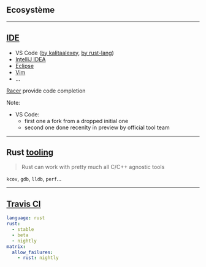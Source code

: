 ## Ecosystème

---

## [IDE](https://forge.rust-lang.org/ides.html)

* VS Code ([by kalitaalexey](https://marketplace.visualstudio.com/items?itemName=kalitaalexey.vscode-rust), [by rust-lang](https://marketplace.visualstudio.com/items?itemName=rust-lang.rust))
* [IntelliJ IDEA](https://intellij-rust.github.io/)
* [Eclipse](https://github.com/RustDT/RustDT)
* [Vim](https://github.com/rust-lang/rust.vim)
* ...

[Racer](https://github.com/racer-rust/racer) provide code completion

Note:
* VS Code:
    * first one a fork from a dropped initial one
    * second one done recenlty in preview by official tool team

---

## Rust [tooling](https://gist.github.com/nrc/a3bbf6dd1b14ce57f18c)

> Rust can work with pretty much all C/C++ agnostic tools

`kcov`, `gdb`, `lldb`, `perf`...

---

## [Travis CI](https://docs.travis-ci.com/user/languages/rust/)

``` yaml
language: rust
rust:
  - stable
  - beta
  - nightly
matrix:
  allow_failures:
    - rust: nightly
```